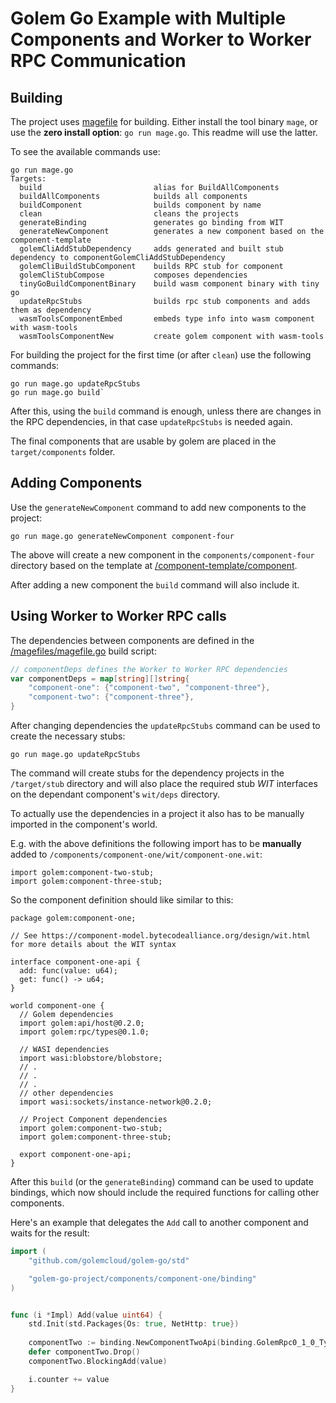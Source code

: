 # Golem Go Example with Multiple Components and Worker to Worker RPC Communication

## Building
The project uses [magefile](https://magefile.org/) for building. Either install the tool binary `mage`,
or use the __zero install option__: `go run mage.go`. This readme will use the latter.

To see the available commands use:

```shell
go run mage.go
Targets:
  build                         alias for BuildAllComponents
  buildAllComponents            builds all components
  buildComponent                builds component by name
  clean                         cleans the projects
  generateBinding               generates go binding from WIT
  generateNewComponent          generates a new component based on the component-template
  golemCliAddStubDependency     adds generated and built stub dependency to componentGolemCliAddStubDependency
  golemCliBuildStubComponent    builds RPC stub for component
  golemCliStubCompose           composes dependencies
  tinyGoBuildComponentBinary    build wasm component binary with tiny go
  updateRpcStubs                builds rpc stub components and adds them as dependency
  wasmToolsComponentEmbed       embeds type info into wasm component with wasm-tools
  wasmToolsComponentNew         create golem component with wasm-tools
```

For building the project for the first time (or after `clean`) use the following commands:

```shell
go run mage.go updateRpcStubs
go run mage.go build`
```

After this, using the `build` command is enough, unless there are changes in the RPC dependencies,
in that case `updateRpcStubs` is needed again.

The final components that are usable by golem are placed in the `target/components` folder.

## Adding Components

Use the `generateNewComponent` command to add new components to the project:

```shell
go run mage.go generateNewComponent component-four
```

The above will create a new component in the `components/component-four` directory based on the template at [/component-template/component](/component-template/component).

After adding a new component the `build` command will also include it.

## Using Worker to Worker RPC calls

The dependencies between components are defined in  the [/magefiles/magefile.go](/magefiles/magefile.go) build script:

```go
// componentDeps defines the Worker to Worker RPC dependencies
var componentDeps = map[string][]string{
    "component-one": {"component-two", "component-three"},
    "component-two": {"component-three"},
}
```

After changing dependencies the `updateRpcStubs` command can be used to create the necessary stubs:

```shell
go run mage.go updateRpcStubs
```

The command will create stubs for the dependency projects in the ``/target/stub`` directory and will also place the required stub _WIT_ interfaces on the dependant component's `wit/deps` directory.

To actually use the dependencies in a project it also has to be manually imported in the component's world.

E.g. with the above definitions the following import has to be __manually__ added to `/components/component-one/wit/component-one.wit`:

```wit
import golem:component-two-stub;
import golem:component-three-stub;
```

So the component definition should like similar to this:

```wit
package golem:component-one;

// See https://component-model.bytecodealliance.org/design/wit.html for more details about the WIT syntax

interface component-one-api {
  add: func(value: u64);
  get: func() -> u64;
}

world component-one {
  // Golem dependencies
  import golem:api/host@0.2.0;
  import golem:rpc/types@0.1.0;

  // WASI dependencies
  import wasi:blobstore/blobstore;
  // .
  // .
  // .
  // other dependencies
  import wasi:sockets/instance-network@0.2.0;

  // Project Component dependencies
  import golem:component-two-stub;
  import golem:component-three-stub;

  export component-one-api;
}
```

After this `build` (or the `generateBinding`) command can be used to update bindings, which now should include the
required functions for calling other components.

Here's an example that delegates the `Add` call to another component and waits for the result:

```go
import (
	"github.com/golemcloud/golem-go/std"

	"golem-go-project/components/component-one/binding"
)


func (i *Impl) Add(value uint64) {
    std.Init(std.Packages{Os: true, NetHttp: true})
    
    componentTwo := binding.NewComponentTwoApi(binding.GolemRpc0_1_0_TypesUri{Value: "uri"})
    defer componentTwo.Drop()
    componentTwo.BlockingAdd(value)

    i.counter += value
}

```


